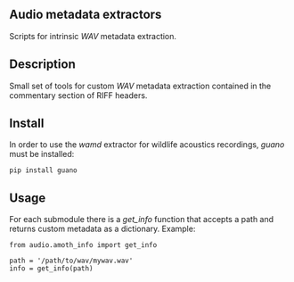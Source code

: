 ## Audio metadata extractors

Scripts for intrinsic *WAV* metadata extraction.

## Description

Small set of tools for custom *WAV* metadata extraction contained in the commentary section of RIFF headers.

## Install
In order to use the *wamd* extractor for wildlife acoustics recordings, *guano* must be installed:

```
pip install guano

```
## Usage

For each submodule there is a *get_info* function that accepts a path and returns custom metadata as a dictionary. Example:

```
from audio.amoth_info import get_info

path = '/path/to/wav/mywav.wav'
info = get_info(path)

```


